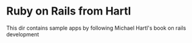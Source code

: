 # Ruby on Rails from Hartl
This dir contains sample apps by following Michael Hartl's book on rails development
